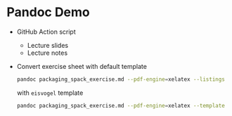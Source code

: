 # Pandoc Demo

- GitHub Action script
    - Lecture slides
    - Lecture notes
- Convert exercise sheet with default template

  ```bash
  pandoc packaging_spack_exercise.md --pdf-engine=xelatex --listings -V colorlinks -o packaging_spack_exercise.pdf
  ```

  with `eisvogel` template

  ```bash
  pandoc packaging_spack_exercise.md --pdf-engine=xelatex --template eisvogel --listings -V colorlinks -o packaging_spack_exercise.pdf
  ```